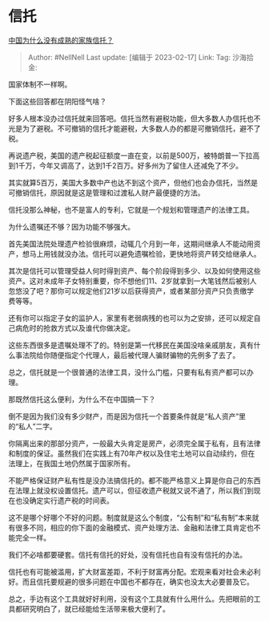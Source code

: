 # 信托

[中国为什么没有成熟的家族信托？](https://www.zhihu.com/question/529026440/answer/2897305783)

> Author: #NellNell
> Last update: [编辑于 2023-02-17]
> Link:
> Tag:
> 沙海拾金:

国家体制不一样啊。

下面这些回答都在阴阳怪气啥？

好多人根本没办过信托就来回答吧。信托当然有避税功能，但大多数人办信托也不光是为了避税。不可撤销的信托才能避税，大多数人办的都是可撤销信托，避不了税。

再说遗产税，美国的遗产税起征额度一直在变，以前是500万，被特朗普一下拉高到1千万，今年又调高了，达到1千2百万。好多州为了留住人还减免了不少。

其实就算5百万，美国大多数中产也达不到这个资产，但他们也会办信托，当然是可撤销信托，原因就是这是管理和过渡私人财产最便捷的方法。

信托没那么神秘，也不是富人的专利，它就是一个规划和管理遗产的法律工具。

为什么遗嘱还不够？因为功能不够强大。

首先美国法院处理遗产检验很麻烦，动辄几个月到一年，这期间继承人不能动用资产，想马上用钱就没办法。信托可以避免遗嘱检验，更快地将资产转交给继承人。

其次是信托可以管理受益人何时得到资产、每个阶段得到多少、以及如何使用这些资产。这对未成年子女特别重要，你不想他们11、2岁就拿到一大笔钱然后被别人忽悠没了吧？那你可以规定他们21岁以后获得资产，或者某部分资产只负责缴学费等等。

还有你可以指定子女的监护人，家里有老弱病残的也可以为之安排，还可以规定自己病危时的抢救方式以及谁代你做决定。

这些东西很多是遗嘱处理不了的。特别是第一代移民在美国没啥亲戚朋友，真有什么事法院给你随便指定个代理人，最后被代理人骗财骗物的先例多了去了。

总之，信托就是一个很普通的法律工具，没什么门槛，只要有私有资产都可以办理。

那既然信托这么便利，为什么不在中国搞一下？

倒不是因为我们没有多少财产，而是因为信托一个首要条件就是“私人资产”里的“私人”二字。

你隔离出来的那部分资产，一般最大头肯定是房产，必须完全属于私有，且有法律和制度的保证。虽然我们在实践上有70年产权以及住宅土地可以自动续约，但在法理上，在我国土地仍然属于国家所有。

不能严格保证财产私有性是没办法搞信托的。都不能严格意义上算是你自己的东西在法理上就没权设置信托。遗产可以，但征收遗产税就又说不通了，所以我们到现在也没确定实行遗产税的时间表。

这不是哪个好哪个不好的问题。制度就是这么个制度，“公有制”和“私有制”本来就有很多不同，相应的你下面的金融模式、资产处理方法、金融和法律工具肯定也不能完全一样。

我们不必啥都要硬套。信托有信托的好处，没有信托也自有没有信托的办法。

信托也有可能被滥用，扩大财富差距，不利于财富再分配。宏观来看对社会未必利好。而且信托要规避的很多问题在中国也不都存在，确实也没太大必要普及它。

总之，手边有这个工具就好好利用，没有这个工具就有什么用什么。先把眼前的工具都研究明白了，就已经能给生活带来极大便利了。
